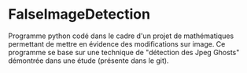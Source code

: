 # FalseImageDetection
Programme python codé dans le cadre d'un projet de mathématiques permettant de mettre en évidence des modifications sur image. Ce programme se base sur une technique de "détection des Jpeg Ghosts" démontrée dans une étude (présente dans le git).
